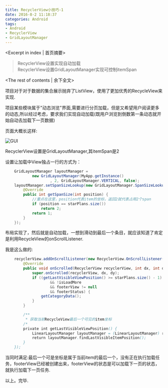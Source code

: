 ```yaml
---
title: RecyclerView小技巧-1
date: 2016-8-2 11:18:37
categories: Android
tags:
- Android
- RecyclerView
- GridLayoutManager
---
```

<Excerpt in index | 首页摘要> 
> RecyclerView设置实现自动加载  
> RecyclerView设置GridLayoutManager实现可控制itemSpan
<!-- more -->
<The rest of contents | 余下全文>  
  
项目对于对于数据的集合展示抛弃了ListView，使用了更加优秀的RecycleView来实现.  
  
项目某些模块属于"动态浏览"界面,需要进行分页加载，但是又希望用户阅读更多的动态,所以经过考虑，要求我们实现自动加载(既用户浏览到倒数第一条动态就开始自动去加载下一页数据)  
  
页面大概长这样:  
  
![GUI](http://gloomyer.com/img/img/RecyclerView-skill01.png)  
  
RecyclerView设置是GridLayoutManager,其itemSpan是2
  
设置让加载中View独占一行的方式为：  
```java
	GridLayoutManager layoutManager =
            new GridLayoutManager(MyApp.getInstance()
                    , 2, GridLayoutManager.VERTICAL, false);
    layoutManager.setSpanSizeLookup(new GridLayoutManager.SpanSizeLookup() {
        @Override
        public int getSpanSize(int position) {
			//重点在这里，position代表item的坐标，返回2就代表占用2个span
            if (position == starPlans.size())
                return 2;
            return 1;
        }
    });  
```
布局实现了，然后就是自动加载，一想到滑动到最后一个条目，就应该知道了肯定是利用RecycleView的onScrollListener.  
  
我是这么做的:
```java
	recyclerView.addOnScrollListener(new RecyclerView.OnScrollListener() {
        @Override
        public void onScrolled(RecyclerView recyclerView, int dx, int dy) {
            super.onScrolled(recyclerView, dx, dy);
            if ((getLastVisibleViewPosition() >= starPlans.size() - 1)
                    && !isLoadMore
                    && footerView != null
                    && footerStatus) {
                getCategoryData();
            }
        }

		/**
		 * 获取当前RecycleView最后一个可见的item坐标
		/*
		private int getLastVisibleViewPosition() {
	        LinearLayoutManager layoutManager = (LinearLayoutManager) recyclerView.getLayoutManager();
	        return layoutManager.findLastVisibleItemPosition();
   		}
    });  
```
当同时满足:最后一个可是坐标是属于当前item的最后一个，没有正在执行加载任务，footerView已经被创建出来，footerView的状态是可以加载下一页的状态，就执行加载下一页任务.
  
以上。完毕.